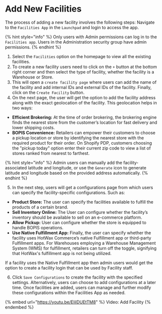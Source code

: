 # Add New Facilities

The process of adding a new facility involves the following steps: Navigate to the `Facilities App` in the `Launchpad` and login to access the app.

{% hint style="info" %}
Only users with Admin permissions can log in to the `Facilities app`. Users in the Administration security group have admin permissions.
{% endhint %}

1. Select the `Facilities` option on the homepage to view all the existing facilities.
2. To create a new facility users need to click on the `+` button at the bottom right corner and then select the type of facility, whether the facility is a Warehouse or Store.
3. This will open a `create facility page` where users can add the name of the facility and add internal IDs and external IDs of the facility. Finally, click on the `Create Facility` button.
4. On the next page, the user will get the option to add the facility address along with the exact geolocation of the facility. This geolocation helps in two ways:

* **Efficient Brokering:** At the time of order brokering, the brokering engine finds the nearest store from the customer’s location for fast delivery and lower shipping costs.
* **BOPIS Convenience:** Retailers can empower their customers to choose a pickup location or store by identifying the nearest store with the required product for their order. On Shopify PDP, customers choosing the "pickup today" option enter their current zip code to view a list of stores ranked from nearest to farthest.

{% hint style="info" %}
Admin users can manually add the facility-associated latitude and longitude, or use the `Generate` icon to generate latitude and longitude based on the provided address automatically.
{% endhint %}

5. In the next step, users will get a configurations page from which users can specify the facility-specific configurations. Such as:

* **Product Store:** The user can specify the facilities available to fulfill the products of a certain brand.
* **Sell Inventory Online:** The User can configure whether the facility’s inventory should be available to sell on an e-commerce platform.
* **Allow Pickup:** User can configure whether the store is equipped to handle BOPIS operations.
* **Use Native Fulfillment App:** Finally, the user can specify whether the facility uses HotWax Commerce’s native Fulfillment app or third-party Fulfillment apps. For Warehouses employing a Warehouse Management System (WMS) for fulfillment, retailers can turn off the toggle, signifying that HotWax's fulfillment app is not being utilized.

If a facility uses the Native Fulfillment app then admin users would get the option to create a facility login that can be used by Facility staff.

6. Click `Save Configurations` to create the facility with the specified settings. Alternatively, users can choose to add configurations at a later time. Once facilities are added, users can manage and further modify these configurations within the Facilities App as needed.

{% embed url="https://youtu.be/EIilDUEtTM8" %}
Video: Add Facility
{% endembed %}
